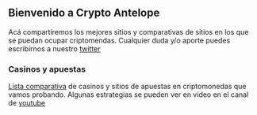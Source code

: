 ## Bienvenido a Crypto Antelope

Acá compartiremos los mejores sitios y comparativas de sitios en los que se puedan ocupar criptomendas. Cualquier duda y/o aporte puedes escribirnos a nuestro [twitter](https://twitter.com/cryptoAntelope)

### Casinos y apuestas
[Lista comparativa](./casinos) de casinos y sitios de apuestas en criptomonedas que vamos probando. Algunas estrategias se pueden ver en video en el canal de [youtube](https://www.youtube.com/channel/UCQUjBPiXbSjr_3inCGQox-g)
